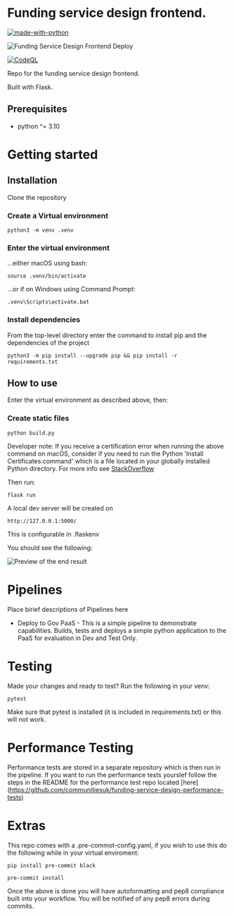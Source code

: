 # Funding service design frontend.

[![made-with-python](https://img.shields.io/badge/Made%20with-Python-1f425f.svg)](https://www.python.org/)

![Funding Service Design Frontend Deploy](https://github.com/communitiesuk/funding-service-design-frontend/actions/workflows/govcloud.yml/badge.svg)

[![CodeQL](https://github.com/communitiesuk/funding-service-design-frontend/actions/workflows/codeql-analysis.yml/badge.svg)](https://github.com/communitiesuk/funding-service-design-frontend/actions/workflows/codeql-analysis.yml)

Repo for the funding service design frontend.

Built with Flask.

## Prerequisites
- python ^= 3.10

# Getting started

## Installation

Clone the repository

### Create a Virtual environment

    python3 -m venv .venv

### Enter the virtual environment

...either macOS using bash:

    source .venv/bin/activate

...or if on Windows using Command Prompt:

    .venv\Scripts\activate.bat

### Install dependencies
From the top-level directory enter the command to install pip and the dependencies of the project

    python3 -m pip install --upgrade pip && pip install -r requirements.txt

## How to use
Enter the virtual environment as described above, then:

### Create static files

    python build.py

Developer note: If you receive a certification error when running the above command on macOS,
consider if you need to run the Python
'Install Certificates.command' which is a file located in your globally installed Python directory. For more info see [StackOverflow](https://stackoverflow.com/questions/52805115/certificate-verify-failed-unable-to-get-local-issuer-certificate)

Then run:

    flask run

A local dev server will be created on

    http://127.0.0.1:5000/

This is configurable in .flaskenv

You should see the following:

![Preview of the end result](https://user-images.githubusercontent.com/56394038/148535451-469d8fa4-2354-47a0-9d71-1052bfae78c4.png)

# Pipelines

Place birief descriptions of Pipelines here

* Deploy to Gov PaaS - This is a simple pipeline to demonstrate capabilities.  Builds, tests and deploys a simple python application to the PaaS for evaluation in Dev and Test Only.

# Testing

Made your changes and ready to test? Run the following in your venv:

    pytest

Make sure that pytest is installed (it is included in requirements.txt) or
this will not work.

# Performance Testing

Performance tests are stored in a separate repository which is then run in the pipeline. If you want to run the performance tests yourslef follow the steps in the README for the performance test repo located [here] (https://github.com/communitiesuk/funding-service-design-performance-tests)

# Extras

This repo comes with a .pre-commot-config.yaml, if you wish to use this do
the following while in your virtual enviroment:

    pip install pre-commit black

    pre-commit install

Once the above is done you will have autoformatting and pep8 compliance built
into your workflow. You will be notified of any pep8 errors during commits.
